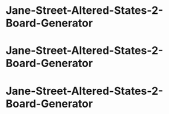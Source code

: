 # Jane-Street-Altered-States-2-Board-Generator
# Jane-Street-Altered-States-2-Board-Generator
# Jane-Street-Altered-States-2-Board-Generator
